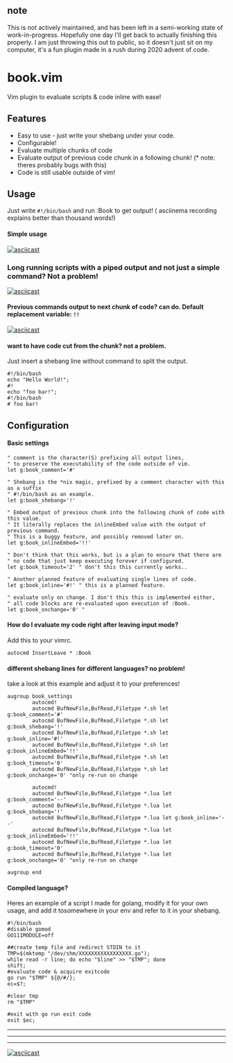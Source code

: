 ## note
This is not actively maintained, and has been left in a semi-working state of work-in-progress. Hopefully one day I'll get back to actually finishing this properly. I am just throwing this out to public, so it doesn't just sit on my computer, it's a fun plugin made in a rush during 2020 advent of code.

# book.vim
Vim plugin to evaluate scripts & code inline with ease!

## Features
* Easy to use - just write your shebang under your code.
* Configurable!
* Evaluate multiple chunks of code
* Evaluate output of previous code chunk in a following chunk! (* note: theres probably bugs with this)
* Code is still usable outside of vim!

## Usage
Just write `#!/bin/bash` and run :Book to get output! ( asciinema recording explains better than thousand words!)

#### Simple usage
[![asciicast](https://asciinema.org/a/93QJfa7hAlm5fmf7UXI6GA1q6.svg)](https://asciinema.org/a/93QJfa7hAlm5fmf7UXI6GA1q6)
### Long running scripts with a piped output and not just a simple command? Not a problem!
[![asciicast](https://asciinema.org/a/eh9lYJo3vCkPecSkXRZLObjG1.svg)](https://asciinema.org/a/eh9lYJo3vCkPecSkXRZLObjG1)
#### Previous commands output to next chunk of code? can do. Default replacement variable: `!!`
[![asciicast](https://asciinema.org/a/412725.svg)](https://asciinema.org/a/412725)

#### want to have code cut from the chunk? not a problem.
Just insert a shebang line without command to split the output.

```
#!/bin/bash
echo "Hello World!";    
#!    
echo "foo bar!";    
#!/bin/bash
# foo bar!
```


##  Configuration
#### Basic settings
```
" comment is the character(S) prefixing all output lines, 
" to preserve the executability of the code outside of vim.
let g:book_comment='#' 

" Shebang is the *nix magic, prefixed by a comment character with this as a suffix
" #!/bin/bash as an example.
let g:book_shebang='!'

" Embed output of previous chunk into the following chunk of code with this value.
" It literally replaces the inlineEmbed value with the output of previous command.
" This is a buggy feature, and possibly removed later on.
let g:book_inlineEmbed='!!'

" Don't think that this works, but is a plan to ensure that there are
" no code that just keep executing forever if configured.
let g:book_timeout='2' " don't this this currently works..

" Another planned feature of evaluating single lines of code.
let g:book_inline='#!' " this is a planned feature.

" evaluate only on change. I don't this this is implemented either,
" all code blocks are re-evaluated upon execution of :Book.
let g:book_onchange='0' "
```

#### How do I  evaluate my code right after leaving input mode?
Add this to your vimrc.
```
autocmd InsertLeave * :Book
```

#### different shebang lines for different languages? no problem!
 take a look at this example and adjust it to your preferences!
```
augroup book_settings    
        autocmd!    
        autocmd BufNewFile,BufRead,Filetype *.sh let g:book_comment='#'    
        autocmd BufNewFile,BufRead,Filetype *.sh let g:book_shebang='!'    
        autocmd BufNewFile,BufRead,Filetype *.sh let g:book_inline='#!'    
        autocmd BufNewFile,BufRead,Filetype *.sh let g:book_inlineEmbed='!!'    
        autocmd BufNewFile,BufRead,Filetype *.sh let g:book_timeout='0'    
        autocmd BufNewFile,BufRead,Filetype *.sh let g:book_onchange='0' "only re-run on change    
    
        autocmd!    
        autocmd BufNewFile,BufRead,Filetype *.lua let g:book_comment='--'    
        autocmd BufNewFile,BufRead,Filetype *.lua let g:book_shebang='!'    
        autocmd BufNewFile,BufRead,Filetype *.lua let g:book_inline='--'    
        autocmd BufNewFile,BufRead,Filetype *.lua let g:book_inlineEmbed='!!'    
        autocmd BufNewFile,BufRead,Filetype *.lua let g:book_timeout='0'    
        autocmd BufNewFile,BufRead,Filetype *.lua let g:book_onchange='0' "only re-run on change    
    
augroup end    
```
#### Compiled language?
Heres an example of a script I made for golang, modify it for your own usage, and add it tosomewhere in your env and refer to it in your shebang.
```
#!/bin/bash    
#disable gomod    
GO111MODULE=off    
    
##create temp file and redirect STDIN to it    
TMP=$(mktemp "/dev/shm/XXXXXXXXXXXXXXXXX.go");    
while read -r line; do echo "$line" >> "$TMP"; done    
shift;    
#evaluate code & acquire exitcode    
go run "$TMP" ${@/#/};    
ec=$?;    
    
#clear tmp    
rm "$TMP"    
    
#exit with go run exit code    
exit $ec;
```


---
---
---

[![asciicast](https://asciinema.org/a/412666.svg)](https://asciinema.org/a/412666)


